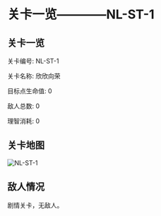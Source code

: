 # 关卡一览————NL-ST-1


## 关卡一览

关卡编号: NL-ST-1

关卡名称: 欣欣向荣

目标点生命值: 0

敌人总数: 0

理智消耗: 0


## 关卡地图
![NL-ST-1](./oprMap/NL-ST-1.png)

## 敌人情况

剧情关卡，无敌人。

